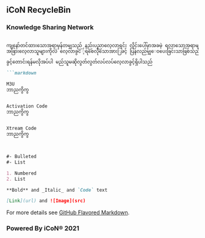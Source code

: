 ## iCoN RecycleBin
### Knowledge Sharing Network

```markdown

ကျနော်တင်ထားသောအရာမှန်တမျှသည် နည်းပညာလေ့လာရင်း လိုင်းပေါ်မှာအခမဲ့ ရလာသောအရာများသာဖြစ်သည်
အခြားလေ့လာသူများကိုလဲ လေ့လာခွင ့်ရစေလိုသောအားြဖင့် ပြန်လည်မျှ‌ေ၀ပေးခြင်းသာဖြစ်သည်

ခွင့်တောင်းရန်မလိုအပ်ပါ မည်သူမဆိုလွတ်လွတ်လပ်လပ်လေ့လာခွင့်ရှိပါသည်

```markdown

M3U 
ဘာညကွိကွ


Activation Code
ဘာညကွိကွ


Xtream Code
ဘာညကွိကွ
 
 
 
#- Bulleted
#- List

1. Numbered
2. List

**Bold** and _Italic_ and `Code` text

[Link](url) and ![Image](src)
```

For more details see [GitHub Flavored Markdown](https://guides.github.com/features/mastering-markdown/).

### Powered By iCoN® 2021
